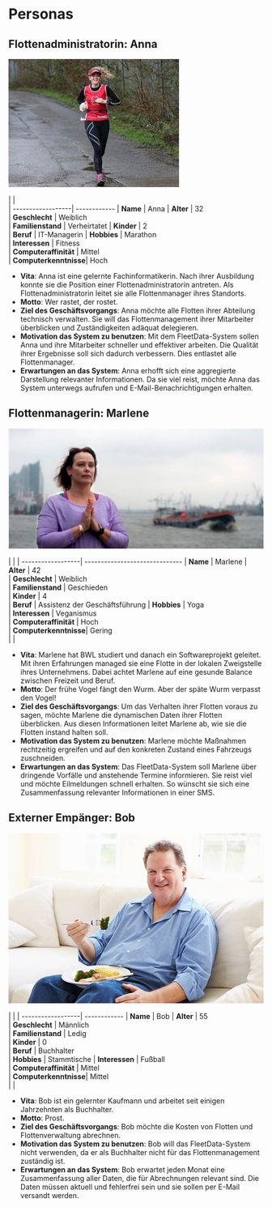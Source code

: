 # Personas

## Flottenadministratorin: Anna

![](images/anna.jpg)

|                   |             
| ------------------| ------------
| **Name**        | Anna
| **Alter**             | 32          
| **Geschlecht**        | Weiblich    
| **Familienstand**     | Verheirtatet
| **Kinder**            | 2           
| **Beruf**             | IT-Managerin
| **Hobbies**           | Marathon    
| **Interessen**        | Fitness     
| **Computeraffinität** | Mittel      
| **Computerkenntnisse**| Hoch 

* **Vita**:
Anna ist eine gelernte Fachinformatikerin. Nach ihrer Ausbildung konnte sie die Position einer Flottenadministratorin antreten. Als Flottenadministratorin leitet sie alle Flottenmanager ihres Standorts.
* **Motto**:
Wer rastet, der rostet.
* **Ziel des Geschäftsvorgangs**: 
Anna möchte alle Flotten ihrer Abteilung technisch verwalten. Sie will das Flottenmanagement ihrer Mitarbeiter überblicken und Zuständigkeiten adäquat delegieren. 
* **Motivation das System zu benutzen**:
Mit dem FleetData-System sollen Anna und ihre Mitarbeiter schneller und effektiver arbeiten. Die Qualität ihrer Ergebnisse soll sich dadurch verbessern. Dies entlastet alle Flottenmanager.
* **Erwartungen an das System**:
Anna erhofft sich eine aggregierte Darstellung relevanter Informationen. Da sie viel reist, möchte Anna das System unterwegs aufrufen und E-Mail-Benachrichtigungen erhalten. 

## Flottenmanagerin: Marlene

![](images/marlene.jpg)

|  | 
| ------------------| ------------------------------
| **Name**        | Marlene
| **Alter**             | 42                            
| **Geschlecht**        | Weiblich                      
| **Familienstand**     | Geschieden                    
| **Kinder**            | 4                             
| **Beruf**             | Assistenz der Geschäftsführung
| **Hobbies**           | Yoga                          
| **Interessen**        | Veganismus                    
| **Computeraffinität** | Hoch                          
| **Computerkenntnisse**| Gering     
| []() | 

* **Vita**: 
Marlene hat BWL studiert und danach ein Softwareprojekt geleitet. Mit ihren Erfahrungen managed sie eine Flotte in der lokalen Zweigstelle ihres Unternehmens. Dabei achtet Marlene auf eine gesunde Balance zwischen Freizeit und Beruf.
* **Motto**:
Der frühe Vogel fängt den Wurm. Aber der späte Wurm verpasst den Vogel!
* **Ziel des Geschäftsvorgangs**: 
Um das Verhalten ihrer Flotten voraus zu sagen, möchte Marlene die dynamischen Daten ihrer Flotten überblicken. Aus diesen Informationen leitet Marlene ab, wie sie die Flotten instand halten soll.
* **Motivation das System zu benutzen**:
Marlene möchte Maßnahmen rechtzeitig ergreifen und auf den konkreten Zustand eines Fahrzeugs zuschneiden.
* **Erwartungen an das System**:
Das FleetData-System soll Marlene über dringende Vorfälle und anstehende Termine informieren. Sie reist viel und möchte Eilmeldungen schnell erhalten. So wünscht sie sich eine Zusammenfassung relevanter Informationen in einer SMS. 

## Externer Empänger: Bob

![](images/bob.jpg)

|  | 
| ------------------| ------------
| **Name**        | Bob
| **Alter**             | 55          
| **Geschlecht**        | Männlich    
| **Familienstand**     | Ledig       
| **Kinder**            | 0           
| **Beruf**             | Buchhalter  
| **Hobbies**           | Stammtische 
| **Interessen**        | Fußball     
| **Computeraffinität** | Mittel      
| **Computerkenntnisse**| Mittel      
| []() | 

* **Vita**: 
Bob ist ein gelernter Kaufmann und arbeitet seit einigen Jahrzehnten als Buchhalter. 
* **Motto**:
Prost.
* **Ziel des Geschäftsvorgangs**:
Bob möchte die Kosten von Flotten und Flottenverwaltung abrechnen.
* **Motivation das System zu benutzen**:
Bob will das FleetData-System nicht verwenden, da er als Buchhalter nicht für das Flottenmanagement zuständig ist.
* **Erwartungen an das System**:
Bob erwartet jeden Monat eine Zusammenfassung aller Daten, die für Abrechnungen relevant sind. Die Daten müssen aktuell und fehlerfrei sein und sie sollen per E-Mail versandt werden.
